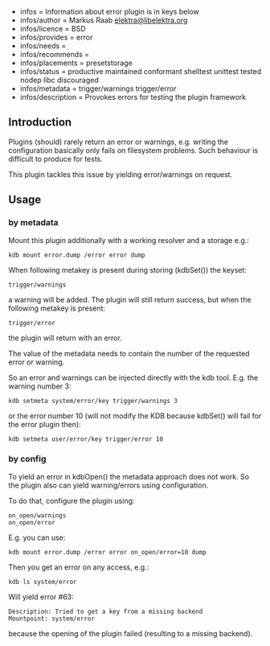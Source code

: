- infos = Information about error plugin is in keys below
- infos/author = Markus Raab <elektra@libelektra.org>
- infos/licence = BSD
- infos/provides = error
- infos/needs =
- infos/recommends =
- infos/placements = presetstorage
- infos/status = productive maintained conformant shelltest unittest tested nodep libc discouraged
- infos/metadata = trigger/warnings trigger/error
- infos/description = Provokes errors for testing the plugin framework

## Introduction ##

Plugins (should) rarely return an error or warnings, e.g. writing
the configuration basically only fails on filesystem problems. Such
behaviour is difficult to produce for tests.

This plugin tackles this issue by yielding error/warnings on request.

## Usage ##

### by metadata ###

Mount this plugin additionally with a working resolver and a storage
e.g.:

	kdb mount error.dump /error error dump

When following metakey is present during storing (kdbSet()) the keyset:

	trigger/warnings

a warning will be added. The plugin will still return success, but when
the following metakey is present:

	trigger/error

the plugin will return with an error.

The value of the metadata needs to contain the number of the requested
error or warning.


So an error and warnings can be injected directly with the kdb tool.
E.g. the warning number 3:

	kdb setmeta system/error/key trigger/warnings 3

or the error number 10 (will not modify the KDB because kdbSet() will
fail for the error plugin then):

	kdb setmeta user/error/key trigger/error 10



### by config ###

To yield an error in kdbOpen() the metadata approach does not work. So
the plugin also can yield warning/errors using configuration.

To do that, configure the plugin using:

	on_open/warnings
	on_open/error

E.g. you can use:

	kdb mount error.dump /error error on_open/error=10 dump

Then you get an error on any access, e.g.:

	kdb ls system/error

Will yield error #63:

	Description: Tried to get a key from a missing backend
	Mountpoint: system/error

because the opening of the plugin failed (resulting to a missing
backend).

